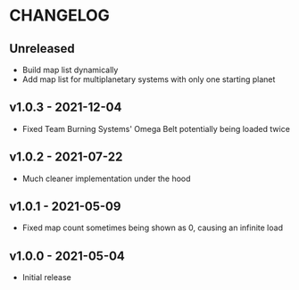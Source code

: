 # CHANGELOG

## Unreleased

- Build map list dynamically
- Add map list for multiplanetary systems with only one starting planet

## v1.0.3 - 2021-12-04

- Fixed Team Burning Systems' Omega Belt potentially being loaded twice

## v1.0.2 - 2021-07-22

- Much cleaner implementation under the hood

## v1.0.1 - 2021-05-09

- Fixed map count sometimes being shown as 0, causing an infinite load

## v1.0.0 - 2021-05-04

- Initial release
